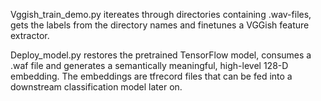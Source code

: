 Vggish_train_demo.py itereates through directories containing .wav-files, gets the labels from the directory names and finetunes a VGGish feature extractor.



Deploy_model.py restores the pretrained TensorFlow model, consumes a .waf file and generates a semantically meaningful, high-level 128-D embedding. The embeddings are tfrecord files that can be fed into a downstream classification model later on.
